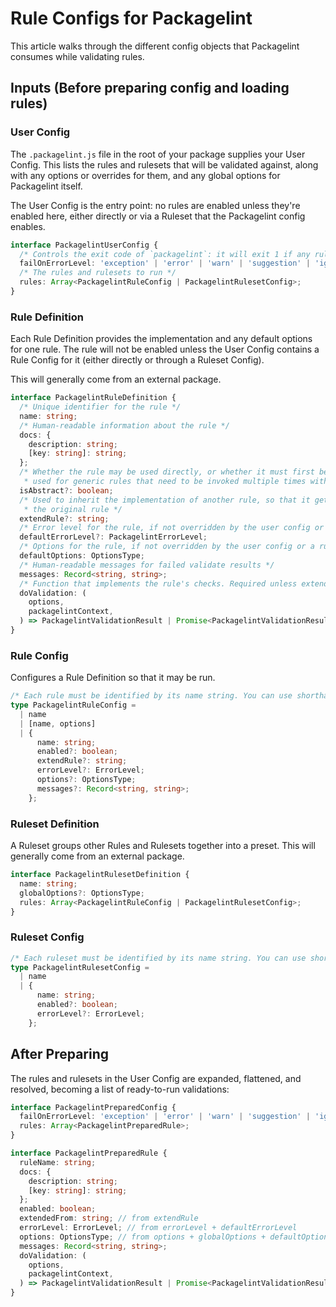 # Rule Configs for Packagelint

This article walks through the different config objects that Packagelint consumes while validating rules.

## Inputs (Before preparing config and loading rules)

### User Config

The `.packagelint.js` file in the root of your package supplies your User Config. This lists the rules and
rulesets that will be validated against, along with any options or overrides for them, and any global options for
Packagelint itself.

The User Config is the entry point: no rules are enabled unless they're enabled here, either directly or via a Ruleset
that the Packagelint config enables.

```typescript
interface PackagelintUserConfig {
  /* Controls the exit code of `packagelint`: it will exit 1 if any rule fails at or above the specified level */
  failOnErrorLevel: 'exception' | 'error' | 'warn' | 'suggestion' | 'ignore';
  /* The rules and rulesets to run */
  rules: Array<PackagelintRuleConfig | PackagelintRulesetConfig>;
}
```

### Rule Definition

Each Rule Definition provides the implementation and any default options for one rule. The rule will not be enabled
unless the User Config contains a Rule Config for it (either directly or through a Ruleset Config).

This will generally come from an external package.

```typescript
interface PackagelintRuleDefinition {
  /* Unique identifier for the rule */
  name: string;
  /* Human-readable information about the rule */
  docs: {
    description: string;
    [key: string]: string;
  };
  /* Whether the rule may be used directly, or whether it must first be extended to define a different rule. This is
   * used for generic rules that need to be invoked multiple times with different options, like `file-exists` */
  isAbstract?: boolean;
  /* Used to inherit the implementation of another rule, so that it gets its own name and options insetad of overriding
   * the original rule */
  extendRule?: string;
  /* Error level for the rule, if not overridden by the user config or a ruleset */
  defaultErrorLevel?: PackagelintErrorLevel;
  /* Options for the rule, if not overridden by the user config or a ruleset */
  defaultOptions: OptionsType;
  /* Human-readable messages for failed validate results */
  messages: Record<string, string>;
  /* Function that implements the rule's checks. Required unless extending another rule */
  doValidation: (
    options,
    packagelintContext,
  ) => PackagelintValidationResult | Promise<PackagelintValidationResult>;
}
```

### Rule Config

Configures a Rule Definition so that it may be run.

```typescript
/* Each rule must be identified by its name string. You can use shorthand or write it out in full */
type PackagelintRuleConfig =
  | name
  | [name, options]
  | {
      name: string;
      enabled?: boolean;
      extendRule?: string;
      errorLevel?: ErrorLevel;
      options?: OptionsType;
      messages?: Record<string, string>;
    };
```

### Ruleset Definition

A Ruleset groups other Rules and Rulesets together into a preset. This will generally come from an external package.

```typescript
interface PackagelintRulesetDefinition {
  name: string;
  globalOptions?: OptionsType;
  rules: Array<PackagelintRuleConfig | PackagelintRulesetConfig>;
}
```

### Ruleset Config

```typescript
/* Each ruleset must be identified by its name string. You can use shorthand or write it out in full */
type PackagelintRulesetConfig =
  | name
  | {
      name: string;
      enabled?: boolean;
      errorLevel?: ErrorLevel;
    };
```

## After Preparing

The rules and rulesets in the User Config are expanded, flattened, and resolved, becoming a list of ready-to-run
validations:

```typescript
interface PackagelintPreparedConfig {
  failOnErrorLevel: 'exception' | 'error' | 'warn' | 'suggestion' | 'ignore';
  rules: Array<PackagelintPreparedRule>;
}

interface PackagelintPreparedRule {
  ruleName: string;
  docs: {
    description: string;
    [key: string]: string;
  };
  enabled: boolean;
  extendedFrom: string; // from extendRule
  errorLevel: ErrorLevel; // from errorLevel + defaultErrorLevel
  options: OptionsType; // from options + globalOptions + defaultOptions, mediated by resetOptions
  messages: Record<string, string>;
  doValidation: (
    options,
    packagelintContext,
  ) => PackagelintValidationResult | Promise<PackagelintValidationResult>;
}
```
